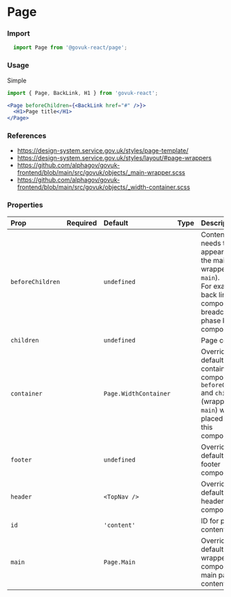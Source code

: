 Page
====

### Import
```js
  import Page from '@govuk-react/page';
```
<!-- STORY -->

### Usage

Simple

```jsx
import { Page, BackLink, H1 } from 'govuk-react';

<Page beforeChildren={<BackLink href="#" />}>
  <H1>Page title</H1>
</Page>
```

### References
- https://design-system.service.gov.uk/styles/page-template/
- https://design-system.service.gov.uk/styles/layout/#page-wrappers
- https://github.com/alphagov/govuk-frontend/blob/main/src/govuk/objects/_main-wrapper.scss
- https://github.com/alphagov/govuk-frontend/blob/main/src/govuk/objects/_width-container.scss

### Properties
Prop | Required | Default | Type | Description
:--- | :------- | :------ | :--- | :----------
 `beforeChildren` |  | ```undefined``` |  | Content that needs to appear outside the main page wrapper (see `main`).<br/>For example: A back link component, breadcrumbs, phase banner component
 `children` |  | ```undefined``` |  | Page contents
 `container` |  | ```Page.WidthContainer``` |  | Override the default page container component.<br/>`beforeChildren` and `children` (wrapped in `main`) will be placed inside this component.
 `footer` |  | ```undefined``` |  | Override the default page footer component.
 `header` |  | ```<TopNav />``` |  | Override the default page header component.
 `id` |  | ```'content'``` |  | ID for page content
 `main` |  | ```Page.Main``` |  | Override the default wrapper component for main page content


